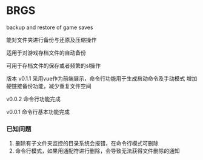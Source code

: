 # BRGS

backup and restore of game saves

能对文件夹进行备份与还原及压缩操作

适用于对游戏存档文件的自动备份

可用于存档文件的保存或者频繁的sl操作

版本
v0.1.1 采用vue作为前端展示，命令行功能用于生成启动命令及手动模式
增加硬链接备份功能，减少重复文件空间

v0.0.2 命令行功能完成

v0.0.1 命令行基本功能完成

### 已知问题

1. 删除有子文件夹监控的目录系统会报错，在命令行模式可删除
2. 命令行模式，如果用通配符进行删除，会导致无法获得文件删除的通知
